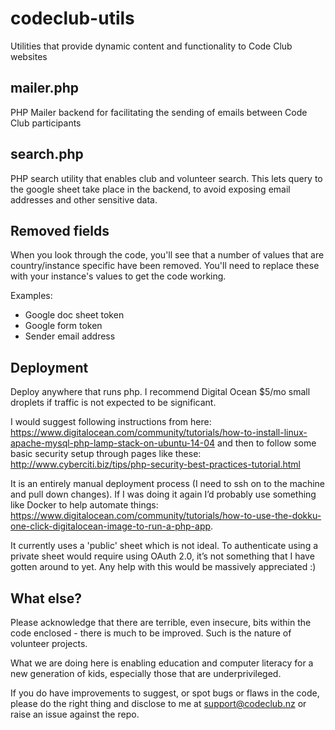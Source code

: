 # codeclub-utils
Utilities that provide dynamic content and functionality to Code Club websites

## mailer.php
PHP Mailer backend for facilitating the sending of emails between Code Club participants

## search.php
PHP search utility that enables club and volunteer search.
This lets query to the google sheet take place in the backend, to avoid exposing email addresses and other sensitive data.

## Removed fields

When you look through the code, you'll see that a number of values that are country/instance specific have been removed. You'll need to replace these with your instance's values to get the code working.

Examples:
 * Google doc sheet token
 * Google form token
 * Sender email address

## Deployment

Deploy anywhere that runs php. I recommend Digital Ocean $5/mo small droplets if traffic is not expected to be significant.

I would suggest following instructions from here: https://www.digitalocean.com/community/tutorials/how-to-install-linux-apache-mysql-php-lamp-stack-on-ubuntu-14-04 and then to follow some basic security setup through pages like these: http://www.cyberciti.biz/tips/php-security-best-practices-tutorial.html

It is an entirely manual deployment process (I need to ssh on to the machine and pull down changes). If I was doing it again I’d probably use something like Docker to help automate things: https://www.digitalocean.com/community/tutorials/how-to-use-the-dokku-one-click-digitalocean-image-to-run-a-php-app.

It currently uses a 'public' sheet which is not ideal. To authenticate using a private sheet would require using OAuth 2.0, it’s not something that I have gotten around to yet. Any help with this would be massively appreciated :)

## What else?

Please acknowledge that there are terrible, even insecure, bits within the code enclosed - there is much to be improved. Such is the nature of volunteer projects.

What we are doing here is enabling education and computer literacy for a new generation of kids, especially those that are underprivileged.

If you do have improvements to suggest, or spot bugs or flaws in the code, please do the right thing and disclose to me at support@codeclub.nz or raise an issue against the repo.